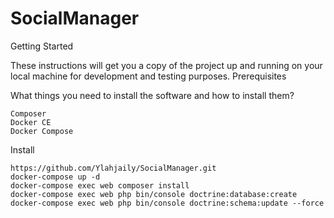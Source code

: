 # SocialManager

Getting Started

These instructions will get you a copy of the project up and running on your local machine for development and testing purposes.
Prerequisites

What things you need to install the software and how to install them?

    Composer
    Docker CE
    Docker Compose

Install

    https://github.com/Ylahjaily/SocialManager.git
    docker-compose up -d
    docker-compose exec web composer install
    docker-compose exec web php bin/console doctrine:database:create
    docker-compose exec web php bin/console doctrine:schema:update --force
    